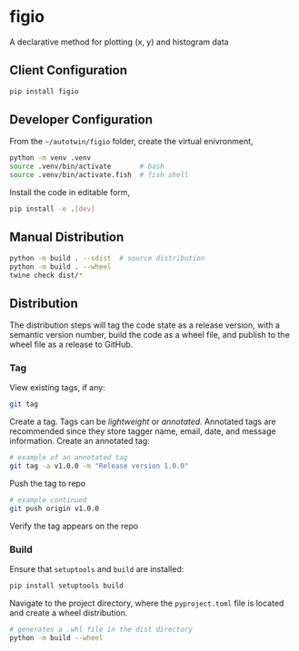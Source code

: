 # figio

A declarative method for plotting (x, y) and histogram data

## Client Configuration

```sh
pip install figio
```

## Developer Configuration

From the `~/autotwin/figio` folder, create the virtual enivronment,

```sh
python -m venv .venv
source .venv/bin/activate       # bash
source .venv/bin/activate.fish  # fish shell
```

Install the code in editable form,

```sh
pip install -e .[dev]
```

## Manual Distribution

```sh
python -m build . --sdist  # source distribution
python -m build . --wheel
twine check dist/*
```

## Distribution

The distribution steps will tag the code state as a release version, with a semantic version number, build the code as a wheel file, and publish to the wheel file as a release to GitHub.

### Tag

View existing tags, if any:

```bash
git tag
```

Create a tag.  Tags can be *lightweight* or *annotated*.
Annotated tags are recommended since they store tagger name, email, date, and
message information.  Create an annotated tag:

```bash
# example of an annotated tag
git tag -a v1.0.0 -m "Release version 1.0.0"
```

Push the tag to repo

```bash
# example continued
git push origin v1.0.0
```

Verify the tag appears on the repo

### Build

Ensure that `setuptools` and `build` are installed:

```bash
pip install setuptools build
```

Navigate to the project directory, where the `pyproject.toml` file is located
and create a wheel distribution.

```bash
# generates a .whl file in the dist directory
python -m build --wheel
```
